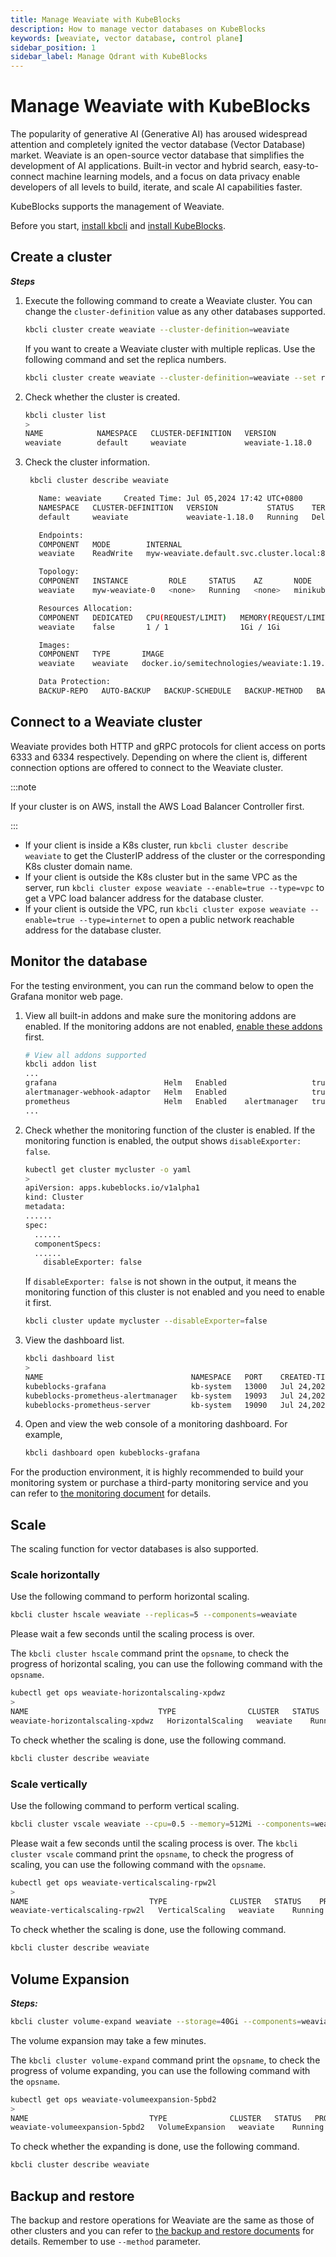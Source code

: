 ```yaml
---
title: Manage Weaviate with KubeBlocks
description: How to manage vector databases on KubeBlocks
keywords: [weaviate, vector database, control plane]
sidebar_position: 1
sidebar_label: Manage Qdrant with KubeBlocks
---
```

# Manage Weaviate with KubeBlocks

The popularity of generative AI (Generative AI) has aroused widespread attention and completely ignited the vector database (Vector Database) market. Weaviate is an open-source vector database that simplifies the development of AI applications. Built-in vector and hybrid search, easy-to-connect machine learning models, and a focus on data privacy enable developers of all levels to build, iterate, and scale AI capabilities faster.


KubeBlocks supports the management of Weaviate.

Before you start, [install kbcli](./../installation/install-with-kbcli/install-kbcli.md) and [install KubeBlocks](./../installation/install-with-kbcli/install-kubeblocks-with-kbcli.md).

## Create a cluster

***Steps***

1. Execute the following command to create a Weaviate cluster. You can change the `cluster-definition` value as any other databases supported.

   ```bash
   kbcli cluster create weaviate --cluster-definition=weaviate
   ```

   If you want to create a Weaviate cluster with multiple replicas. Use the following command and set the replica numbers.

   ```bash
   kbcli cluster create weaviate --cluster-definition=weaviate --set replicas=3
   ```

2. Check whether the cluster is created.

   ```bash
   kbcli cluster list
   >
   NAME            NAMESPACE   CLUSTER-DEFINITION   VERSION               TERMINATION-POLICY   STATUS           CREATED-TIME
   weaviate        default     weaviate             weaviate-1.18.0       Delete               Running          Jul 05,2024 17:42 UTC+0800   
   ```

3. Check the cluster information.

   ```bash
    kbcli cluster describe weaviate

      Name: weaviate	 Created Time: Jul 05,2024 17:42 UTC+0800
      NAMESPACE   CLUSTER-DEFINITION   VERSION           STATUS    TERMINATION-POLICY
      default     weaviate             weaviate-1.18.0   Running   Delete

      Endpoints:
      COMPONENT   MODE        INTERNAL                                      EXTERNAL
      weaviate    ReadWrite   myw-weaviate.default.svc.cluster.local:8080   <none>

      Topology:
      COMPONENT   INSTANCE         ROLE     STATUS    AZ       NODE                    CREATED-TIME
      weaviate    myw-weaviate-0   <none>   Running   <none>   minikube/192.168.49.2   Jul 05,2024 17:42 UTC+0800

      Resources Allocation:
      COMPONENT   DEDICATED   CPU(REQUEST/LIMIT)   MEMORY(REQUEST/LIMIT)   STORAGE-SIZE   STORAGE-CLASS
      weaviate    false       1 / 1                1Gi / 1Gi               data:20Gi      standard

      Images:
      COMPONENT   TYPE       IMAGE
      weaviate    weaviate   docker.io/semitechnologies/weaviate:1.19.6

      Data Protection:
      BACKUP-REPO   AUTO-BACKUP   BACKUP-SCHEDULE   BACKUP-METHOD   BACKUP-RETENTION   RECOVERABLE-TIME 
   ```

## Connect to a Weaviate cluster

Weaviate provides both HTTP and gRPC protocols for client access on ports 6333 and 6334 respectively. Depending on where the client is, different connection options are offered to connect to the Weaviate cluster.

:::note

If your cluster is on AWS, install the AWS Load Balancer Controller first.

:::

- If your client is inside a K8s cluster, run `kbcli cluster describe weaviate` to get the ClusterIP address of the cluster or the corresponding K8s cluster domain name.
- If your client is outside the K8s cluster but in the same VPC as the server, run `kbcli cluster expose weaviate --enable=true --type=vpc` to get a VPC load balancer address for the database cluster.
- If your client is outside the VPC, run `kbcli cluster expose weaviate --enable=true --type=internet` to open a public network reachable address for the database cluster.

## Monitor the database

For the testing environment, you can run the command below to open the Grafana monitor web page.

1. View all built-in addons and make sure the monitoring addons are enabled. If the monitoring addons are not enabled, [enable these addons](./../overview/supported-addons.md#use-addons) first.

   ```bash
   # View all addons supported
   kbcli addon list
   ...
   grafana                        Helm   Enabled                   true                                                                                    
   alertmanager-webhook-adaptor   Helm   Enabled                   true                                                                                    
   prometheus                     Helm   Enabled    alertmanager   true 
   ...
   ```

2. Check whether the monitoring function of the cluster is enabled. If the monitoring function is enabled, the output shows `disableExporter: false`.

   ```bash
   kubectl get cluster mycluster -o yaml
   >
   apiVersion: apps.kubeblocks.io/v1alpha1
   kind: Cluster
   metadata:
   ......
   spec:
     ......
     componentSpecs:
     ......
       disableExporter: false
   ```

   If `disableExporter: false` is not shown in the output, it means the monitoring function of this cluster is not enabled and you need to enable it first.

   ```bash
   kbcli cluster update mycluster --disableExporter=false
   ```

3. View the dashboard list.

   ```bash
   kbcli dashboard list
   >
   NAME                                 NAMESPACE   PORT    CREATED-TIME
   kubeblocks-grafana                   kb-system   13000   Jul 24,2023 11:38 UTC+0800
   kubeblocks-prometheus-alertmanager   kb-system   19093   Jul 24,2023 11:38 UTC+0800
   kubeblocks-prometheus-server         kb-system   19090   Jul 24,2023 11:38 UTC+0800
   ```

4. Open and view the web console of a monitoring dashboard. For example,

   ```bash
   kbcli dashboard open kubeblocks-grafana
   ```

For the production environment, it is highly recommended to build your monitoring system or purchase a third-party monitoring service and you can refer to [the monitoring document](./../observability/monitor-database.md#for-production-environment) for details.

## Scale

The scaling function for vector databases is also supported.

### Scale horizontally

Use the following command to perform horizontal scaling.

```bash
kbcli cluster hscale weaviate --replicas=5 --components=weaviate
```

Please wait a few seconds until the scaling process is over.

The `kbcli cluster hscale` command print the `opsname`, to check the progress of horizontal scaling, you can use the following command with the `opsname`.

```bash
kubectl get ops weaviate-horizontalscaling-xpdwz
>
NAME                             TYPE                CLUSTER   STATUS    PROGRESS   AGE
weaviate-horizontalscaling-xpdwz   HorizontalScaling   weaviate    Running   0/2        16s
```

To check whether the scaling is done, use the following command.

```bash
kbcli cluster describe weaviate
```

### Scale vertically

Use the following command to perform vertical scaling.

```bash
kbcli cluster vscale weaviate --cpu=0.5 --memory=512Mi --components=weaviate 
```

Please wait a few seconds until the scaling process is over.
The `kbcli cluster vscale` command print the `opsname`, to check the progress of scaling, you can use the following command with the `opsname`.

```bash
kubectl get ops weaviate-verticalscaling-rpw2l
>
NAME                           TYPE              CLUSTER   STATUS    PROGRESS   AGE
weaviate-verticalscaling-rpw2l   VerticalScaling   weaviate    Running   1/5        44s
```

To check whether the scaling is done, use the following command.

```bash
kbcli cluster describe weaviate
```

## Volume Expansion

***Steps:***

```bash
kbcli cluster volume-expand weaviate --storage=40Gi --components=weaviate -t data
```

The volume expansion may take a few minutes.

The `kbcli cluster volume-expand` command print the `opsname`, to check the progress of volume expanding, you can use the following command with the `opsname`.

```bash
kubectl get ops weaviate-volumeexpansion-5pbd2
>
NAME                           TYPE              CLUSTER   STATUS   PROGRESS   AGE
weaviate-volumeexpansion-5pbd2   VolumeExpansion   weaviate    Running  1/1        67s
```

To check whether the expanding is done, use the following command.

```bash
kbcli cluster describe weaviate
```

## Backup and restore

The backup and restore operations for Weaviate are the same as those of other clusters and you can refer to [the backup and restore documents](./../backup-and-restore/introduction.md) for details. Remember to use `--method` parameter.

